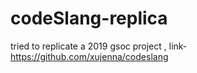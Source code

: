 # codeSlang-replica
tried to replicate a 2019 gsoc project , link- https://github.com/xujenna/codeslang
